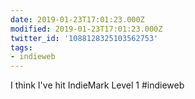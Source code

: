 ```yaml
---
date: 2019-01-23T17:01:23.000Z
modified: 2019-01-23T17:01:23.000Z
twitter_id: '1088128325103562753'
tags:
- indieweb
---
```


I think I've hit IndieMark Level 1 #indieweb  
